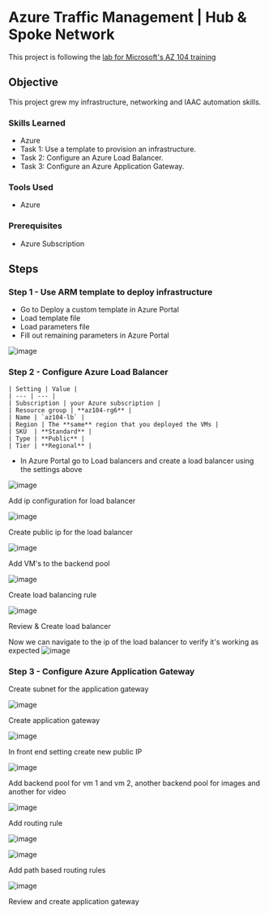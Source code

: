 # Azure Traffic Management | Hub & Spoke Network
This project is following the [lab for Microsoft's AZ 104 training](https://github.com/MicrosoftLearning/AZ-104-MicrosoftAzureAdministrator/blob/master/Instructions/Labs/LAB_06-Implement_Network_Traffic_Management.md)

## Objective
This project grew my infrastructure, networking and IAAC automation skills.

### Skills Learned

- Azure
- Task 1: Use a template to provision an infrastructure.
- Task 2: Configure an Azure Load Balancer.
- Task 3: Configure an Azure Application Gateway.

### Tools Used

- Azure

### Prerequisites 

- Azure Subscription

## Steps
### Step 1 - Use ARM template to deploy infrastructure
- Go to Deploy a custom template in Azure Portal
- Load template file
- Load parameters file
- Fill out remaining parameters in Azure Portal

![image](https://github.com/user-attachments/assets/fe9bc0f3-0225-4916-97af-a33c7d3dde1b)


### Step 2 - Configure Azure Load Balancer

    | Setting | Value |
    | --- | --- |
    | Subscription | your Azure subscription |
    | Resource group | **az104-rg6** |
    | Name | `az104-lb` |
    | Region | The **same** region that you deployed the VMs |
    | SKU  | **Standard** |
    | Type | **Public** |
    | Tier | **Regional** |

- In Azure Portal go to Load balancers and create a load balancer using the settings above

![image](https://github.com/user-attachments/assets/708ea4fc-f3fc-441d-9c9f-c7470eff4a7f)

Add ip configuration for load balancer

![image](https://github.com/user-attachments/assets/98f5c67b-0fc0-4e76-a16b-4fb26506c907)


Create public ip for the load balancer

![image](https://github.com/user-attachments/assets/04f6b126-c0a8-4d83-80c1-ae20cfc61394)

Add VM's to the backend pool

![image](https://github.com/user-attachments/assets/e9e8ed22-b49b-4976-985c-bf737ef8d442)

Create load balancing rule 

![image](https://github.com/user-attachments/assets/3852d7de-75bb-4b72-aa40-2f10f665a536)

Review & Create load balancer

Now we can navigate to the ip of the load balancer to verify it's working as expected
![image](https://github.com/user-attachments/assets/4f59b74a-5c64-4550-aee8-f6badde7b2eb)


### Step 3 - Configure Azure Application Gateway

Create subnet for the application gateway

![image](https://github.com/user-attachments/assets/060fa175-63ae-497b-865c-d3507ef1f25e)

Create application gateway

![image](https://github.com/user-attachments/assets/313c800d-4e1d-4a6e-bcb6-f2244d25a8b2)

In front end setting create new public IP 

![image](https://github.com/user-attachments/assets/322ff0a6-2578-4781-920b-738cc41dc3f8)

Add backend pool for vm 1 and vm 2, another backend pool for images and another for video

![image](https://github.com/user-attachments/assets/b6e52205-812c-49de-90e9-99ff2df06660)

Add routing rule

![image](https://github.com/user-attachments/assets/9e4f3ad7-b07f-42a8-9aea-d081d5a2bbb3)

![image](https://github.com/user-attachments/assets/df3692f8-82a5-4b67-ad89-a99126da63a3)

Add path based routing rules

![image](https://github.com/user-attachments/assets/e6d13b02-3c0c-40bf-9b27-b85205869ed5)

Review and create application gateway






